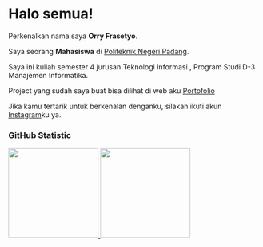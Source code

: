 # Halo semua!

Perkenalkan nama saya **Orry Frasetyo**.<br>

Saya seorang **Mahasiswa** di [Politeknik Negeri Padang](https://www.pnp.ac.id/).<br>

Saya ini kuliah semester 4 jurusan Teknologi Informasi , Program Studi D-3 Manajemen Informatika.<br>

Project yang sudah saya buat bisa dilihat di web aku [Portofolio](https://orryfrasetyo.github.io/Website-Portfolio/)<br>

Jika kamu tertarik untuk berkenalan denganku, silakan ikuti akun [Instagram](https://instagram.com/orry.kt)ku ya.

### GitHub Statistic
<p align="left">
<a href="https://github.com/OrryFrasetyo">
  <img height="180em" src="https://github-readme-stats-eight-theta.vercel.app/api?username=penuliscode&show_icons=true&theme=algolia&include_all_commits=true&count_private=true"/>
  <img height="180em" src="https://github-readme-stats-eight-theta.vercel.app/api/top-langs/?username=penuliscode&layout=compact&theme=algolia"/>
</a>
</p>

